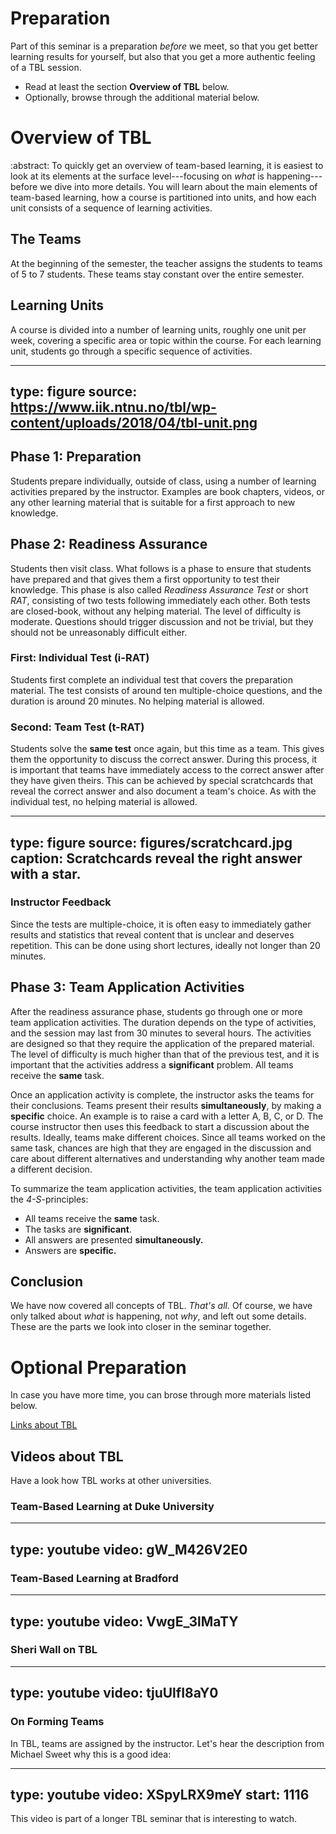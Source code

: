 # Preparation

Part of this seminar is a preparation _before_ we meet, so that you get better learning results for yourself, but also that you get a more authentic feeling of a TBL session. 

- Read at least the section **Overview of TBL** below.
- Optionally, browse through the additional material below. 


# Overview of TBL

:abstract: To quickly get an overview of team-based learning, it is easiest to look at its elements at the surface level---focusing on _what_ is happening---before we dive into more details. You will learn about the main elements of team-based learning, how a course is partitioned into units, and how each unit consists of a sequence of learning activities.

## The Teams

At the beginning of the semester, the teacher assigns the students to teams of 5 to 7 students. These teams stay constant over the entire semester. 

## Learning Units

A course is divided into a number of learning units, roughly one unit per week, covering a specific area or topic within the course. For each learning unit, students go through a specific sequence of activities.

---
type: figure
source: https://www.iik.ntnu.no/tbl/wp-content/uploads/2018/04/tbl-unit.png
---

## Phase 1: Preparation

Students prepare individually, outside of class, using a number of learning activities prepared by the instructor. Examples are book chapters, videos, or any other learning material that is suitable for a first approach to new knowledge.


## Phase 2: Readiness Assurance

Students then visit class. What follows is a phase to ensure that students have prepared and that gives them a first opportunity to test their knowledge. This phase is also called *Readiness Assurance Test* or short *RAT*, consisting of two tests following immediately each other. Both tests are closed-book, without any helping material. The level of difficulty is moderate. Questions should trigger discussion and not be trivial, but they should not be unreasonably difficult either. 

### First: Individual Test (i-RAT)

Students first complete an individual test that covers the preparation material. The test consists of around ten multiple-choice questions, and the duration is around 20 minutes. No helping material is allowed.  

### Second: Team Test (t-RAT)

Students solve the **same test** once again, but this time as a team. This gives them the opportunity to discuss the correct answer. During this process, it is important that teams have immediately access to the correct answer after they have given theirs. This can be achieved by special scratchcards that reveal the correct answer and also document a team's choice. As with the individual test, no helping material is allowed.

---
type: figure
source: figures/scratchcard.jpg
caption: Scratchcards reveal the right answer with a star.
---

### Instructor Feedback

Since the tests are multiple-choice, it is often easy to immediately gather results and statistics that reveal content that is unclear and deserves repetition. This can be done using short lectures, ideally not longer than 20 minutes. 

## Phase 3: Team Application Activities

After the readiness assurance phase, students go through one or more team application activities. The duration depends on the type of activities, and the session may last from 30 minutes to several hours. The activities are designed so that they require the application of the prepared material. The level of difficulty is much higher than that of the previous test, and it is important that the activities address a **significant** problem. All teams receive the **same** task.

Once an application activity is complete, the instructor asks the teams for their conclusions. Teams present their results **simultaneously**, by making a **specific** choice. An example is to raise a card with a letter A, B, C, or D. The course instructor then uses this feedback to start a discussion about the results. Ideally, teams make different choices. Since all teams worked on the same task, chances are high that they are engaged in the discussion and care about different alternatives and understanding why another team made a different decision. 

To summarize the team application activities, the team application activities the *4-S*-principles:

* All teams receive the **same** task.
* The tasks are **significant**.
* All answers are presented **simultaneously.**
* Answers are **specific.**

## Conclusion

We have now covered all concepts of TBL. *That's all.* Of course, we have only talked about *what* is happening, not *why*, and left out some details. 
These are the parts we look into closer in the seminar together. 


# Optional Preparation

In case you have more time, you can brose through more materials listed below. 

<a class="arrow" href="links.html">Links about TBL</a>


## Videos about TBL

Have a look how TBL works at other universities.

### Team-Based Learning at Duke University

---
type: youtube
video: gW_M426V2E0
---


### Team-Based Learning at Bradford

---
type: youtube
video: VwgE_3lMaTY
---


### Sheri Wall on TBL

---
type: youtube
video: tjuUlfI8aY0
---




### On Forming Teams


In TBL, teams are assigned by the instructor. Let's hear the description from Michael Sweet why this is a good idea: 

---
type: youtube
video: XSpyLRX9meY
start: 1116
---

This video is part of a longer TBL seminar that is interesting to watch.
